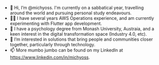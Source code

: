 - 👋 Hi, I’m @michyoss. I'm currently on a sabbatical year, travelling around the world and pursuing personal study endeavours.
- 👨‍💻 I have several years AWS Operations experience, and am currently experimenting with Flutter app development.
- 🧠 I have a psychology degree from Monash University, Austraia, and a keen interest in the digital transformation space (Industry 4.0, etc).
- 👀 I’m interested in solutions that bring people and communities closer together, particularly through technology.
- 📫 More mumbo jumbo can be found on my LinkedIn at https://www.linkedin.com/in/michyoss.
